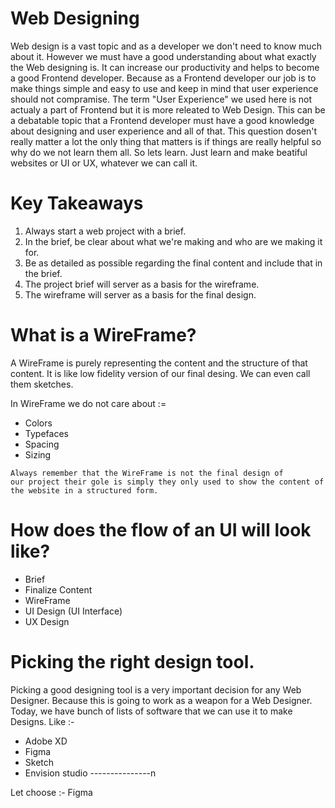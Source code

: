 # Web Designing

Web design is a vast topic and as a developer we don't need to know much about it. However we must have a good understanding about what exactly the Web designing is. It can increase our productivity and helps to become a good Frontend developer. Because as a Frontend developer our job is to make things simple and easy to use and keep in mind that user experience should not compramise. The term "User Experience" we used here is not actualy a part of Frontend but it is more releated to Web Design. This can be a debatable topic that a Frontend developer must have a good knowledge about designing and user experience and all of that. This question dosen't really matter a lot the only thing that matters is if things are really helpful so why do we not learn them all. So lets learn. Just learn and make beatiful websites or UI or UX, whatever we can call it.

# Key Takeaways

1. Always start a web project with a brief.
2. In the brief, be clear about what we're making and who are we making it for.
3. Be as detailed as possible regarding the final content and include that in the brief.
4. The project brief will server as a basis for the wireframe.
5. The wireframe will server as a basis for the final design.

# What is a WireFrame?

A WireFrame is purely representing the content and the structure of that content. It is like low fidelity version of our final desing. We can even call them sketches.

In WireFrame we do not care about :=

- Colors
- Typefaces
- Spacing
- Sizing

<code>Always remember that the WireFrame is not the final design of our project their gole is simply they only used to show the content of the website in a structured form.</code>

# How does the flow of an UI will look like?

- Brief
- Finalize Content
- WireFrame
- UI Design (UI Interface)
- UX Design

# Picking the right design tool.

Picking a good designing tool is a very important decision for any Web Designer. Because this is going to work as a weapon for a Web Designer. Today, we have bunch of lists of software that we can use it to make Designs. Like :-

- Adobe XD
- Figma
- Sketch
- Envision studio
  ---------------n

Let choose :- Figma
